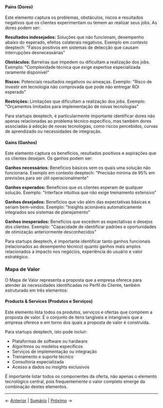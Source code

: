 #### Pains (Dores)

Este elemento captura os problemas, obstáculos, riscos e resultados negativos que os clientes experimentam ou temem ao realizar seus jobs. As dores podem ser:

**Resultados indesejados:** Soluções que não funcionam, desempenho abaixo do esperado, efeitos colaterais negativos.
Exemplo em contexto deeptech: "Falsos positivos em sistemas de detecção que causam interrupções desnecessárias"

**Obstáculos:** Barreiras que impedem ou dificultam a realização dos jobs.
Exemplo: "Complexidade técnica que exige expertise especializada raramente disponível"

**Riscos:** Potenciais resultados negativos ou ameaças.
Exemplo: "Risco de investir em tecnologia não comprovada que pode não entregar ROI esperado"

**Restrições:** Limitações que dificultam a realização dos jobs.
Exemplo: "Orçamentos limitados para implementação de novas tecnologias"

Para startups deeptech, é particularmente importante identificar dores não apenas relacionadas ao problema técnico específico, mas também dores associadas à adoção de novas tecnologias, como riscos percebidos, curvas de aprendizado ou necessidades de integração.

#### Gains (Ganhos)

Este elemento captura os benefícios, resultados positivos e aspirações que os clientes desejam. Os ganhos podem ser:

**Ganhos necessários:** Benefícios básicos sem os quais uma solução não funcionaria.
Exemplo em contexto deeptech: "Precisão mínima de 95% em previsões para ser útil operacionalmente"

**Ganhos esperados:** Benefícios que os clientes esperam de qualquer solução.
Exemplo: "Interface intuitiva que não exige treinamento extensivo"

**Ganhos desejados:** Benefícios que vão além das expectativas básicas e seriam bem-vindos.
Exemplo: "Insights acionáveis automaticamente integrados aos sistemas de planejamento"

**Ganhos inesperados:** Benefícios que excedem as expectativas e desejos dos clientes.
Exemplo: "Capacidade de identificar padrões e oportunidades de otimização anteriormente desconhecidos"

Para startups deeptech, é importante identificar tanto ganhos funcionais (relacionados ao desempenho técnico) quanto ganhos mais amplos relacionados a impacto nos negócios, experiência do usuário e valor estratégico.

### Mapa de Valor

O Mapa de Valor representa a proposta que a empresa oferece para atender às necessidades identificadas no Perfil do Cliente, também estruturado em três elementos:

#### Products & Services (Produtos e Serviços)

Este elemento lista todos os produtos, serviços e ofertas que compõem a proposta de valor. É o conjunto de itens tangíveis e intangíveis que a empresa oferece e em torno dos quais a proposta de valor é construída.

Para startups deeptech, isto pode incluir:
- Plataformas de software ou hardware
- Algoritmos ou modelos específicos
- Serviços de implementação ou integração
- Treinamento e suporte técnico
- Consultoria especializada
- Acesso a dados ou insights exclusivos

É importante listar todos os componentes da oferta, não apenas o elemento tecnológico central, pois frequentemente o valor completo emerge da combinação destes elementos.

---

← [Anterior](./2.1.2_value_proposition_canvas_parte1.md) | [Sumário](../../sumario.md) | [Próximo](./2.1.2_value_proposition_canvas_parte3.md) →